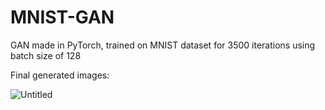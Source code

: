 # MNIST-GAN
GAN made in PyTorch, trained on MNIST dataset for 3500 iterations using batch size of 128

Final generated images:

![Untitled](https://github.com/a25shi/MNIST-GAN/assets/64557388/9565025a-1f40-447c-8142-64a6ee2142b7)

